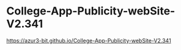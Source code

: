 # College-App-Publicity-webSite-V2.341


https://azur3-bit.github.io/College-App-Publicity-webSite-V2.341
